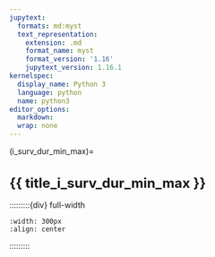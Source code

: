 ```yaml
---
jupytext:
  formats: md:myst
  text_representation:
    extension: .md
    format_name: myst
    format_version: '1.16'
    jupytext_version: 1.16.1
kernelspec:
  display_name: Python 3
  language: python
  name: python3
editor_options: 
  markdown: 
  wrap: none
---
```

<style>
  h1 {
    font-size: 1.5rem;font-weight: bold;
  }
</style>
(i_surv_dur_min_max)=
# {{ title_i_surv_dur_min_max }}
:::::::::{div} full-width

```{figure} ../03_images/03_image_files/00_coming_soon.png
:width: 300px
:align: center
```

:::::::::